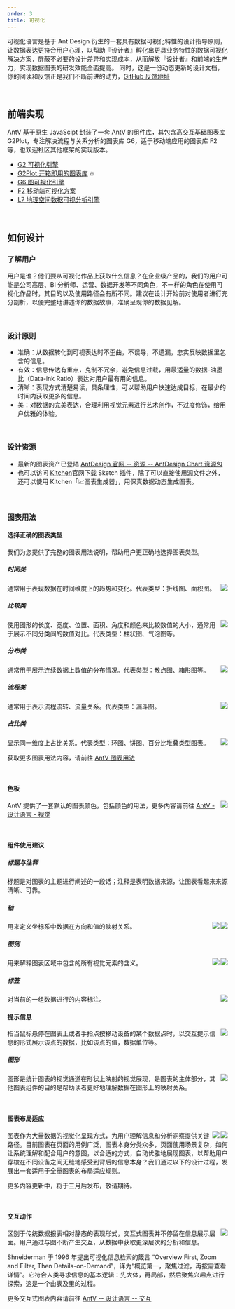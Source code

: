 ```yaml
---
order: 3
title: 可视化
---
```


可视化语言是基于 Ant Design 衍生的一套具有数据可视化特性的设计指导原则，让数据表达更符合用户心理，以帮助『设计者』孵化出更具业务特性的数据可视化解决方案，屏蔽不必要的设计差异和实现成本，从而解放『设计者』和前端的生产力，实现数据图表的研发效能全面提高。
同时，这是一份动态更新的设计文档，你的阅读和反馈正是我们不断前进的动力，[GitHub 反馈地址](https://github.com/antvis/site/issues)

<br />

## 前端实现

AntV 基于原生 JavaScipt 封装了一套 AntV 的组件库，其包含高交互基础图表库 G2Plot，专注解决流程与关系分析的图表库 G6，适于移动端应用的图表库 F2 等，也欢迎社区其他框架的实现版本。

- [G2 可视化引擎](https://g2.antv.vision/zh)
- [G2Plot 开箱即用的图表库](https://g2plot.antv.vision/zh) 🔥
- [G6 图可视化引擎](https://g6.antv.vision/zh)
- [F2 移动端可视化方案](https://f2.antv.vision/zh)
- [L7 地理空间数据可视分析引擎](https://l7.antv.vision/zh)

<br />

## 如何设计

### 了解用户

用户是谁？他们要从可视化作品上获取什么信息？在企业级产品的，我们的用户可能是公司高层、BI 分析师、运营、数据开发等不同角色，不一样的角色在使用可视化作品时，其目的以及使用路径会有所不同。建议在设计开始前对使用者进行充分剖析，以便完整地讲述你的数据故事，准确呈现你的数据见解。

<br />

### 设计原则

- 准确：从数据转化到可视表达时不歪曲，不误导，不遗漏，忠实反映数据里包含的信息。
- 有效：信息传达有重点，克制不冗余，避免信息过载，用最适量的数据-油墨比（Data-ink Ratio）表达对用户最有用的信息。
- 清晰：表现方式清楚易读，具条理性，可以帮助用户快速达成目标，在最少的时间内获取更多的信息。
- 美：对数据的完美表达，合理利用视觉元素进行艺术创作，不过度修饰，给用户优雅的体验。

<br />

### 设计资源

- 最新的图表资产已登陆 [AntDesign 官网 -- 资源 -- AntDesign Chart 资源包](https://yuque.antfin-inc.com/antv/zrwbtm/frgt3x)
- 也可以访问 [Kitchen](https://kitchen.alipay.com/)官网下载 Sketch 插件，除了可以直接使用源文件之外，还可以使用 Kitchen「📈图表生成器」，用保真数据动态生成图表。

<br />

### 图表用法

#### 选择正确的图表类型

我们为您提供了完整的图表用法说明，帮助用户更正确地选择图表类型。


##### 时间类

<img class="preview-img no-padding" align="right" description="时间类" src="https://gw.alipayobjects.com/mdn/rms_08e378/afts/img/A*z0ZSRabgdpQAAAAAAAAAAABkARQnAQ" />

通常用于表现数据在时间维度上的趋势和变化。代表类型：折线图、面积图。

##### 比较类

<img class="preview-img no-padding" align="right" description="比较类" src="https://gw.alipayobjects.com/mdn/rms_08e378/afts/img/A*mvE4T6jti5QAAAAAAAAAAABkARQnAQ" />

使用图形的长度、宽度、位置、面积、角度和颜色来比较数值的大小，通常用于展示不同分类间的数值对比。代表类型：柱状图、气泡图等。

##### 分布类

<img class="preview-img no-padding" align="right" description="分布类" src="https://gw.alipayobjects.com/mdn/rms_08e378/afts/img/A*_ft8Soe5p6EAAAAAAAAAAABkARQnAQ" />

通常用于展示连续数据上数值的分布情况。代表类型：散点图、箱形图等。

##### 流程类

<img class="preview-img no-padding" align="right" description="流程类" src="https://gw.alipayobjects.com/mdn/rms_08e378/afts/img/A*kJj6Qo3-UFIAAAAAAAAAAABkARQnAQ" />

通常用于表示流程流转、流量关系。代表类型：漏斗图。

##### 占比类

<img class="preview-img no-padding" align="right" description="占比类" src="https://gw.alipayobjects.com/mdn/rms_08e378/afts/img/A*52XJRK9B0KUAAAAAAAAAAABkARQnAQ" />

显示同一维度上占比关系。代表类型：环图、饼图、百分比堆叠类型图表。

获取更多图表用法内容，请前往 [AntV 图表用法](https://antv-2018.alipay.com/zh-cn/vis/chart/index.html)

<br />

#### 色板


<img class="preview-img no-padding" align="right" description="色板" src="https://gw.alipayobjects.com/mdn/rms_08e378/afts/img/A*58AFS77miwoAAAAAAAAAAABkARQnAQ" />

AntV 提供了一套默认的图表颜色，包括颜色的用法，更多内容请前往 [AntV - 设计语言 - 视觉](https://antv.vision/zh/docs/specification/principles/visual/)

<br />

#### 组件使用建议

##### 标题与注释

标题是对图表的主题进行阐述的一段话；注释是表明数据来源，让图表看起来来源清晰、可靠。

##### 轴

<img class="preview-img no-padding" align="right" description="轴01" src="https://gw.alipayobjects.com/mdn/rms_08e378/afts/img/A*i4tXQZkMGrMAAAAAAAAAAABkARQnAQ" />

<img class="preview-img no-padding" align="right" description="轴02" src="https://gw.alipayobjects.com/mdn/rms_08e378/afts/img/A*-ycMQZ48GykAAAAAAAAAAABkARQnAQ" />

用来定义坐标系中数据在方向和值的映射关系。

##### 图例

<img class="preview-img no-padding" align="right" description="图例01" src="https://gw.alipayobjects.com/mdn/rms_08e378/afts/img/A*8oYwRJbGmhMAAAAAAAAAAABkARQnAQ" />

<img class="preview-img no-padding" align="right" description="图例02" src="https://gw.alipayobjects.com/mdn/rms_08e378/afts/img/A*sSGjRJGyrqQAAAAAAAAAAABkARQnAQ" />

用来解释图表区域中包含的所有视觉元素的含义。

##### 标签

<img class="preview-img no-padding" align="right" description="图例02" src="https://gw.alipayobjects.com/mdn/rms_08e378/afts/img/A*j2gNQ4E-wAoAAAAAAAAAAABkARQnAQ" />

对当前的一组数据进行的内容标注。


#### 提示信息

<img class="preview-img no-padding" align="right" description="提示信息" src="https://gw.alipayobjects.com/zos/basement_prod/f9683e72-81a4-47cc-a208-6570187cce11.svg" />

指当鼠标悬停在图表上或者手指点按移动设备的某个数据点时，以交互提示信息的形式展示该点的数据，比如该点的值，数据单位等。

##### 图形

<img class="preview-img no-padding" align="right" description="图形" src="https://gw.alipayobjects.com/mdn/rms_08e378/afts/img/A*itDLQb2fXpkAAAAAAAAAAABkARQnAQ" />

图形是统计图表的视觉通道在形状上映射的视觉展现，是图表的主体部分，其他图表组件的目的是帮助读者更好地理解数据在图形上的映射关系。

<br />

#### 图表布局适应

<img class="preview-img no-padding" align="right" description="布局适应01" src="https://gw.alipayobjects.com/mdn/rms_08e378/afts/img/A*6GUfR4YSGqQAAAAAAAAAAABkARQnAQ" />

<img class="preview-img no-padding" align="right" description="布局适应02" src="https://gw.alipayobjects.com/mdn/rms_08e378/afts/img/A*CjvlSbn7NR8AAAAAAAAAAABkARQnAQ" />

图表作为大量数据的视觉化呈现方式，为用户理解信息和分析洞察提供关键路径。目前图表在页面的用例广泛，图表本身分类众多，页面使用场景复杂，如何让系统理解和配合用户的意图，以合适的方式，自动优雅地展现图表，以帮助用户穿梭在不同设备之间无缝地感受到背后的信息本身？我们通过以下的设计过程，发展出一套适用于全量图表的布局适应规则。

更多内容更新中，将于三月后发布，敬请期待。

<br />

#### 交互动作

<img class="preview-img no-padding" align="right" description="交互动作" src="https://gw.alipayobjects.com/mdn/rms_08e378/afts/img/A*Ap0OTbsFlEMAAAAAAAAAAABkARQnAQ" />

区别于传统数据报表相对静态的表现形式，交互式图表并不停留在信息展示层面。用户通过与图不断产生交互，从数据中获取更深层次的分析和信息。


Shneiderman  于 1996 年提出可视化信息检索的箴言 “Overview First, Zoom and Filter, Then Details-on-Demand”，译为“概览第一，聚焦过滤，再按需查看详情”。它符合人类寻求信息的基本逻辑：先大体，再局部，然后聚焦兴趣点进行探索，这是一个由表及里的过程。

更多交互式图表内容请前往 [ AntV -- 设计语言 -- 交互](https://antv.vision/zh/docs/specification/principles/interact)

<br />
